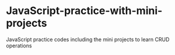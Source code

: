 # JavaScript-practice-with-mini-projects
JavaScript practice codes including the mini projects to learn CRUD operations
